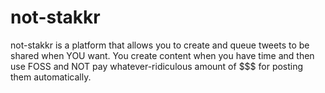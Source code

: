# not-stakkr
not-stakkr is a platform that allows you to create and queue tweets to be shared when YOU want. You create content when you have time and then use FOSS and NOT pay whatever-ridiculous amount of $$$ for posting them automatically.
